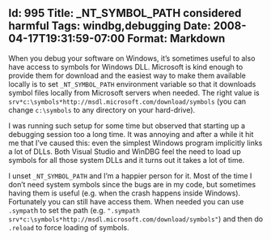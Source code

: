 Id: 995
Title: _NT_SYMBOL_PATH considered harmful
Tags: windbg,debugging
Date: 2008-04-17T19:31:59-07:00
Format: Markdown
--------------
When you debug your software on Windows, it’s sometimes useful to also
have access to symbols for Windows DLL. Microsoft is kind enough to provide
them for download and the easiest way to make them available locally is to
set `_NT_SYMBOL_PATH` environment variable so that it downloads symbol files
locally from Microsoft servers when needed. The right value is
`srv*c:\symbols*http://msdl.microsoft.com/download/symbols` (you can
change `c:\symbols` to any directory on your hard-drive).

I was running such setup for some time but observed that starting up a
debugging session too a long time. It was annoying and after a while it
hit me that I’ve caused this: even the simplest Windows program implicitly
links a lot of DLLs. Both Visual Studio and WinDBG feel the need to load up
symbols for all those system DLLs and it turns out it takes a lot of time.

I unset `_NT_SYMBOL_PATH` and I’m a happier person for it. Most of the
time I don’t need system symbols since the bugs are in my code, but sometimes
having them is useful (e.g. when the crash happens inside Windows). Fortunately
you can still have access them. When needed you can use `.sympat`h to set
the path (e.g.
`".sympath srv*c:\symbols*http://msdl.microsoft.com/download/symbols"`)
and then do `.reload` to force loading of symbols.
